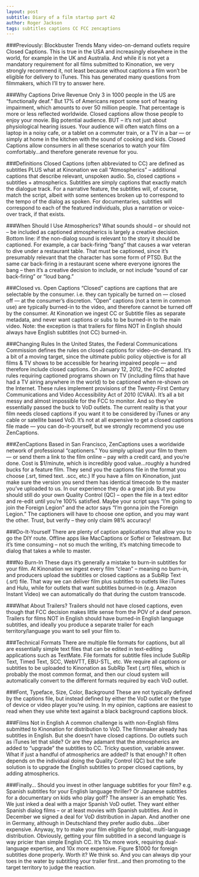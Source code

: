 ```yaml
---
layout: post
subtitle: Diary of a film startup part 42
author: Roger Jackson
tags: subtitles captions CC FCC zencaptions
---
```


###Previously: Blockbuster Trends
Many video-on-demand outlets require Closed Captions. This is true in the USA and increasingly elsewhere in the world, for example in the UK and Australia. And while it is not yet a mandatory requirement for all films submitted to Kinonation, we very strongly recommend it, not least because without captions a film won’t be eligible for delivery to iTunes. This has generated many questions from filmmakers, which I’ll try to answer here.

###Why Captions Drive Revenue
Only 3 in 1000 people in the US are “functionally deaf.” But 17% of Americans report some sort of hearing impairment, which amounts to over 50 million people. That percentage is more or less reflected worldwide. Closed captions allow those people to enjoy your movie. Big potential audience. BUT – it’s not just about physiological hearing issues. Your audience will often watch films on a laptop in a noisy cafe, or a tablet on a commuter train, or a TV in a bar — or simply at home in the kitchen with the sound of cooking and kids. Closed Captions allow consumers in all these scenarios to watch your film comfortably…and therefore generate revenue for you.

###Definitions
Closed Captions (often abbreviated to CC) are defined as subtitles PLUS what at Kinonation we call “Atmospherics” – additional captions that describe relevant, unspoken audio. So, closed captions = subtitles + atmospherics. Subtitles are simply captions that exactly match the dialogue track. For a narrative feature, the subtitles will, of course, match the script, albeit with some sentences broken up to correspond to the tempo of the dialog as spoken. For documentaries, subtitles will correspond to each of the featured individuals, plus a narration or voice-over track, if that exists.

###When Should I Use Atmospherics?
What sounds should – or should not – be included as captioned atmospherics is largely a creative decision. Bottom line: if the non-dialog sound is relevant to the story it should be captioned. For example, a car back-firing “bang” that causes a war veteran to dive under a restaurant table. That must be captioned, since it’s presumably relevant that the character has some form of PTSD. But the same car back-firing in a restaurant scene where everyone ignores the bang – then it’s a creative decision to include, or not include “sound of car back-firing” or “loud bang.”

###Closed vs. Open Captions
“Closed” captions are captions that are selectable by the consumer. i.e. they can typically be turned on — closed off — at the consumer’s discretion. “Open” captions (not a term in common use) are typically burned-in to the video, and therefore cannot be turned off by the consumer. At Kinonation we ingest CC or Subtitle files as separate metadata, and never want captions or subs to be burned-in to the main video. Note: the exception is that trailers for films NOT in English should always have English subtitles (not CC) burned-in.

###Changing Rules
In the United States, the Federal Communications Commission defines the rules on closed captions for video-on-demand. It’s a bit of a moving target, since the ultimate public policy objective is for all films & TV shows to be accessible for hearing impaired people — and therefore include closed captions. On January 12, 2012, the FCC adopted rules requiring captioned programs shown on TV (including films that have had a TV airing anywhere in the world) to be captioned when re-shown on the Internet. These rules implement provisions of the Twenty-First Century Communications and Video Accessibility Act of 2010 (CVAA). It’s all a bit messy and almost impossible for the FCC to monitor. And so they’ve essentially passed the buck to VoD outlets. The current reality is that your film needs closed captions if you want it to be considered by iTunes or any cable or satellite based VoD. It’s not at all expensive to get a closed captions file made — you can do-it-yourself, but we strongly recommend you use ZenCaptions.

###ZenCaptions
Based in San Francisco, ZenCaptions uses a worldwide network of professional “captioners.” You simply upload your film to them — or send them a link to the film online – pay with a credit card, and you’re done. Cost is $1/minute, which is incredibly good value…roughly a hundred bucks for a feature film. They send you the captions file in the format you choose (.srt, timed text. .scc, etc.) If you have a film on Kinonation, just make sure the version you send them has identical timecode to the master you’ve uploaded to us. In our experience they do a great job. But you should still do your own Quality Control (QC) – open the file in a text editor and re-edit until you’re 100% satisfied. Maybe your script says “I’m going to join the Foreign Legion” and the actor says “I’m gonna join the Foreign Legion.” The captioners will have to choose one option, and you may want the other. Trust, but verify – they only claim 98% accuracy!

###Do-It-Yourself
There are plenty of caption applications that allow you to go the DIY route. Offline apps like MacCaptions or Softel or Telestream. But it’s time consuming – not so much the writing, it’s matching timecode to dialog that takes a while to master.

###No Burn-In
These days it’s generally a mistake to burn-in subtitles for your film. At Kinonation we ingest every film “clean” – meaning no burn-in, and producers upload the subtitles or closed captions as a SubRip Text (.srt) file. That way we can deliver film plus subtitles to outlets like iTunes and Hulu, while for outlets that want subtitles burned-in (e.g. Amazon Instant Video) we can automatically do that during the custom transcode.

###What About Trailers?
Trailers should not have closed captions, even though that FCC decision makes little sense from the POV of a deaf person. Trailers for films NOT in English should have burned-in English language subtitles, and ideally you produce a separate trailer for each territory/language you want to sell your film to.

###Technical Formats
There are multiple file formats for captions, but all are essentially simple text files that can be edited in text-editing applications such as TextMate. File formats for subtitle files include SubRip Text, Timed Text, SCC, WebVTT, EBU-STL, etc. We require all captions or subtitles to be uploaded to Kinonation as SubRip Text (.srt) files, which is probably the most common format, and then our cloud system will automatically convert to the different formats required by each VoD outlet.

###Font, Typeface, Size, Color, Background
These are not typically defined by the captions file, but instead defined by either the VoD outlet or the type of device or video player you’re using. In my opinion, captions are easiest to read when they use white text against a black background captions block.

###Films Not in English
A common challenge is with non-English films submitted to Kinonation for distribution to VoD. The filmmaker already has subtitles in English. But she doesn’t have closed captions. Do outlets such as iTunes let that slide? Or are they adamant that the atmospherics are added to “upgrade” the subtitles to CC. Tricky question, variable answer. What if just a handful of atmospherics are added? Is that enough? It often depends on the individual doing the Quality Control (QC) but the safe solution is to upgrade the English subtitles to proper closed captions, by adding atmospherics.

###Finally…
Should you invest in other language subtitles for your film? e.g. Spanish subtitles for your English language thriller? Or Japanese subtitles for a documentary on kids who play golf? The answer is an emphatic Yes. We just inked a deal with a major Spanish VoD outlet. They want either Spanish dialog films – or at least movies with Spanish subtitles. And in December we signed a deal for VoD distribution in Japan. And another one in Germany, although in Deutschland they prefer audio dubs…über expensive. Anyway, try to make your film eligible for global, multi-language distribution. Obviously, getting your film subtitled in a second language is way pricier than simple English CC. It’s 10x more work, requiring dual-language expertise, and 10x more expensive. Figure $1000 for foreign subtitles done properly. Worth it? We think so. And you can always dip your toes in the water by subtitling your trailer first…and then promoting to the target territory to judge the reaction.
